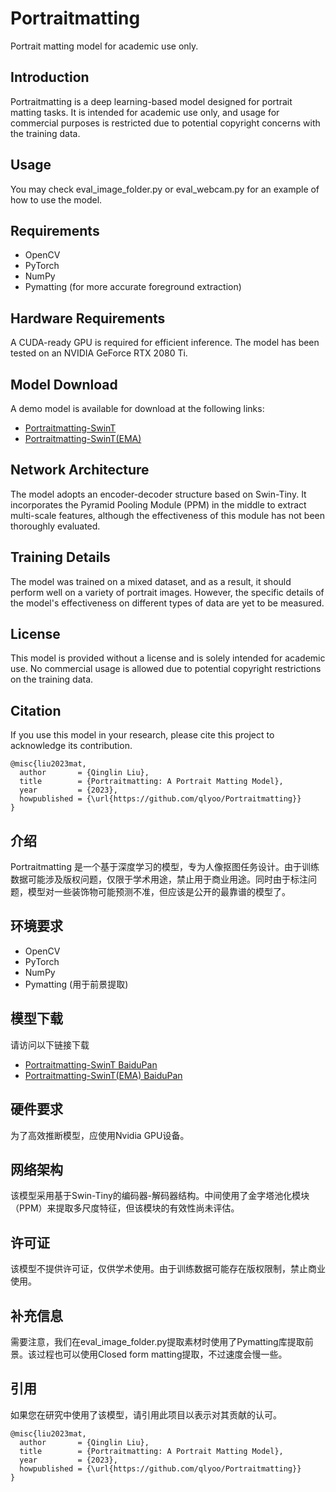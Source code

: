 # Portraitmatting

Portrait matting model for academic use only.

## Introduction

Portraitmatting is a deep learning-based model designed for portrait matting tasks. It is intended for academic use only, and usage for commercial purposes is restricted due to potential copyright concerns with the training data. 

## Usage

You may check eval_image_folder.py or eval_webcam.py for an example of how to use the model.

## Requirements

- OpenCV
- PyTorch
- NumPy
- Pymatting (for more accurate foreground extraction)

## Hardware Requirements

A CUDA-ready GPU is required for efficient inference. The model has been tested on an NVIDIA GeForce RTX 2080 Ti.

## Model Download

A demo model is available for download at the following links:

- [Portraitmatting-SwinT](https://mega.nz/file/KIwHkAYB#U0TyXVIBCE9qBoUOcFGYsQs5JGkQdRe2ZnVXGVx0Dxw)
- [Portraitmatting-SwinT(EMA)](https://mega.nz/file/XdZnSQ5S#0M7-YHrShoGY8iBP0kHvUkia5KUYhvkob12L78KdHLI)

## Network Architecture

The model adopts an encoder-decoder structure based on Swin-Tiny. It incorporates the Pyramid Pooling Module (PPM) in the middle to extract multi-scale features, although the effectiveness of this module has not been thoroughly evaluated.

## Training Details

The model was trained on a mixed dataset, and as a result, it should perform well on a variety of portrait images. However, the specific details of the model's effectiveness on different types of data are yet to be measured.

## License

This model is provided without a license and is solely intended for academic use. No commercial usage is allowed due to potential copyright restrictions on the training data.

## Citation

If you use this model in your research, please cite this project to acknowledge its contribution.

```plaintext
@misc{liu2023mat,
  author       = {Qinglin Liu},
  title        = {Portraitmatting: A Portrait Matting Model},
  year         = {2023},
  howpublished = {\url{https://github.com/qlyoo/Portraitmatting}}
}
```

## 介绍

Portraitmatting 是一个基于深度学习的模型，专为人像抠图任务设计。由于训练数据可能涉及版权问题，仅限于学术用途，禁止用于商业用途。同时由于标注问题，模型对一些装饰物可能预测不准，但应该是公开的最靠谱的模型了。

## 环境要求

- OpenCV
- PyTorch
- NumPy
- Pymatting (用于前景提取)

## 模型下载

请访问以下链接下载

- [Portraitmatting-SwinT BaiduPan](https://pan.baidu.com/s/1VUsM42y1YWRZWY1uXlRAnw?pwd=ku4v)
- [Portraitmatting-SwinT(EMA) BaiduPan](https://pan.baidu.com/s/1VUsM42y1YWRZWY1uXlRAnw?pwd=ku4v)

## 硬件要求

为了高效推断模型，应使用Nvidia GPU设备。

## 网络架构

该模型采用基于Swin-Tiny的编码器-解码器结构。中间使用了金字塔池化模块（PPM）来提取多尺度特征，但该模块的有效性尚未评估。

## 许可证

该模型不提供许可证，仅供学术使用。由于训练数据可能存在版权限制，禁止商业使用。

## 补充信息

需要注意，我们在eval_image_folder.py提取素材时使用了Pymatting库提取前景。该过程也可以使用Closed form matting提取，不过速度会慢一些。

## 引用

如果您在研究中使用了该模型，请引用此项目以表示对其贡献的认可。

```plaintext
@misc{liu2023mat,
  author       = {Qinglin Liu},
  title        = {Portraitmatting: A Portrait Matting Model},
  year         = {2023},
  howpublished = {\url{https://github.com/qlyoo/Portraitmatting}}
}
```